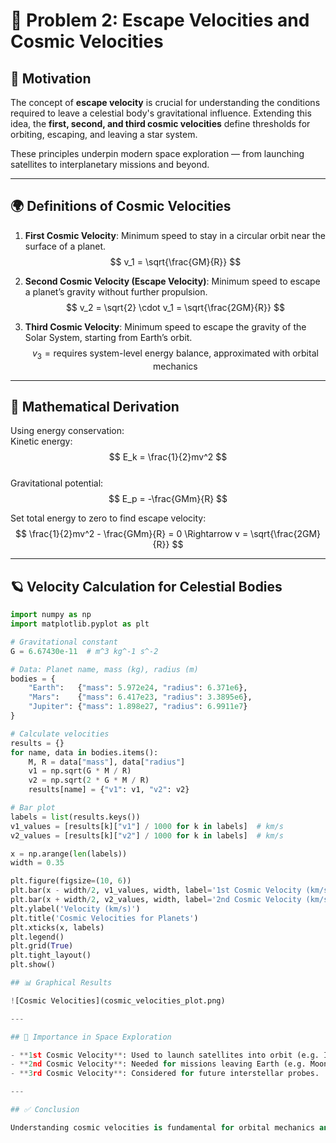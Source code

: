 # 🚀 Problem 2: Escape Velocities and Cosmic Velocities

## 🎯 Motivation

The concept of **escape velocity** is crucial for understanding the conditions required to leave a celestial body's gravitational influence. Extending this idea, the **first, second, and third cosmic velocities** define thresholds for orbiting, escaping, and leaving a star system.

These principles underpin modern space exploration — from launching satellites to interplanetary missions and beyond.

---

## 🌍 Definitions of Cosmic Velocities

1. **First Cosmic Velocity**: Minimum speed to stay in a circular orbit near the surface of a planet.  
   $$
   v_1 = \sqrt{\frac{GM}{R}}
   $$

2. **Second Cosmic Velocity (Escape Velocity)**: Minimum speed to escape a planet’s gravity without further propulsion.  
   $$
   v_2 = \sqrt{2} \cdot v_1 = \sqrt{\frac{2GM}{R}}
   $$

3. **Third Cosmic Velocity**: Minimum speed to escape the gravity of the Solar System, starting from Earth’s orbit.  
   $$
   v_3 = \text{requires system-level energy balance, approximated with orbital mechanics}
   $$

---

## 📐 Mathematical Derivation

Using energy conservation:  
Kinetic energy:  
$$
E_k = \frac{1}{2}mv^2
$$  
Gravitational potential:  
$$
E_p = -\frac{GMm}{R}
$$

Set total energy to zero to find escape velocity:  
$$
\frac{1}{2}mv^2 - \frac{GMm}{R} = 0  
\Rightarrow v = \sqrt{\frac{2GM}{R}}
$$

---

## 🪐 Velocity Calculation for Celestial Bodies

```python
import numpy as np
import matplotlib.pyplot as plt

# Gravitational constant
G = 6.67430e-11  # m^3 kg^-1 s^-2

# Data: Planet name, mass (kg), radius (m)
bodies = {
    "Earth":   {"mass": 5.972e24, "radius": 6.371e6},
    "Mars":    {"mass": 6.417e23, "radius": 3.3895e6},
    "Jupiter": {"mass": 1.898e27, "radius": 6.9911e7}
}

# Calculate velocities
results = {}
for name, data in bodies.items():
    M, R = data["mass"], data["radius"]
    v1 = np.sqrt(G * M / R)
    v2 = np.sqrt(2 * G * M / R)
    results[name] = {"v1": v1, "v2": v2}

# Bar plot
labels = list(results.keys())
v1_values = [results[k]["v1"] / 1000 for k in labels]  # km/s
v2_values = [results[k]["v2"] / 1000 for k in labels]  # km/s

x = np.arange(len(labels))
width = 0.35

plt.figure(figsize=(10, 6))
plt.bar(x - width/2, v1_values, width, label='1st Cosmic Velocity (km/s)')
plt.bar(x + width/2, v2_values, width, label='2nd Cosmic Velocity (km/s)')
plt.ylabel('Velocity (km/s)')
plt.title('Cosmic Velocities for Planets')
plt.xticks(x, labels)
plt.legend()
plt.grid(True)
plt.tight_layout()
plt.show()

## 📊 Graphical Results

![Cosmic Velocities](cosmic_velocities_plot.png)

---

## 🚀 Importance in Space Exploration

- **1st Cosmic Velocity**: Used to launch satellites into orbit (e.g. ISS).
- **2nd Cosmic Velocity**: Needed for missions leaving Earth (e.g. Moon, Mars rovers).
- **3rd Cosmic Velocity**: Considered for future interstellar probes.

---

## ✅ Conclusion

Understanding cosmic velocities is fundamental for orbital mechanics and mission planning. From satellites to deep-space exploration, these concepts enable us to calculate the energy and propulsion needed to explore the cosmos.
